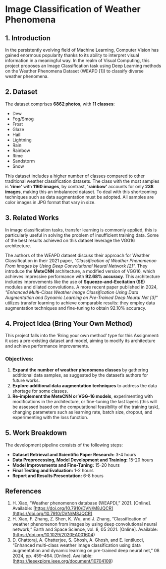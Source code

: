 # Image Classification of Weather Phenomena

## 1. Introduction
In the persistently evolving field of Machine Learning, Computer Vision has gained
enormous popularity thanks to its ability to interpret visual information in a meaningful
way. In the realm of Visual Computing, this project proposes an Image Classification
task using Deep Learning methods on the Weather Phenomena Dataset (WEAPD [1])
to classify diverse weather phenomena.

## 2. Dataset
The dataset comprises **6862 photos**, with **11 classes**: 
- Dew
- Fog/Smog
- Frost
- Glaze
- Hail
- Lightning
- Rain
- Rainbow
- Rime
- Sandstorm
- Snow

This dataset includes a higher number of classes compared to other traditional weather classification datasets. The class with the most samples is **'rime'** with **1160 images**, by contrast, **'rainbow'** accounts for only **238 images**, making this an imbalanced dataset. To deal with this shortcoming techniques such as data augmentation must be adopted. All samples are color images
in JPG format that vary in size.

## 3. Related Works
In image classification tasks, transfer learning is commonly applied, this is particularly
useful in solving the problem of insufficient training data. Some of the best results
achieved on this dataset leverage the VGG16 architecture.

The authors of the WEAPD dataset discuss their approach for Weather Classification in their 2021 paper, *"Classification of Weather Phenomenon From Images by Using Deep Convolutional Neural Network [2]".* They introduce the **MeteCNN** architecture, a modified version of VGG16, which achieves impressive performance with **92.68% accuracy**. This architecture includes improvements like the use of **Squeeze-and-Excitation (SE)** modules and dilated convolutions. A more recent paper published in 2024, *"Enhanced Multi-Class Weather Image Classification Using Data Augmentation and Dynamic Learning on Pre-Trained Deep Neural Net [3]"* utilizes transfer learning to achieve comparable results: they employ data augmentation techniques and fine-tuning to obtain 92.10% accuracy.

## 4. Project Idea (Bring Your Own Method)
This project falls into the ’Bring your own method’ type for this Assignment: it uses a pre-existing dataset and model, aiming to modify its architecture and achieve performance improvements.

### Objectives:
1. **Expand the number of weather phenomena classes** by gathering additional data samples, as suggested by the dataset’s authors for future works.
2. **Explore additional data augmentation techniques** to address the data shortage for some classes.
3. **Re-implement the MeteCNN or VGG-16 models**, experimenting with modifications in the architecture, or fine-tuning the last layers (this will be assessed based on the computational feasibility of the training task), changing parameters such as learning rate, batch size, dropout, and experimenting with the loss function.

## 5. Work Breakdown
The development pipeline consists of the following steps:
- **Dataset Retrieval and Scientific Paper Research:** 3-4 hours
- **Data Preprocessing, Model Development and Training:** 15-20 hours
- **Model Improvements and Fine-Tuning:** 15-20 hours
- **Final Testing and Evaluation:** 1-2 hours
- **Report and Results Presentation:** 6-8 hours

## References
1. H. Xiao, “Weather phenomenon database (WEAPD),” 2021. [Online]. Available: [https://doi.org/10.7910/DVN/M8JQCR](https://doi.org/10.7910/DVN/M8JQCR)
2. H. Xiao, F. Zhang, Z. Shen, K. Wu, and J. Zhang, “Classification of weather phenomenon from images by using deep convolutional neural network,” Earth and Space Science, vol. 8, 05 2021. [Online]. Available: (https://doi.org/10.1029/2020EA001604)
3. D. Chattoraj, A. Chatterjee, S. Ghosh, A. Ghosh, and E. Ientilucci, “Enhanced multi-class weather image classification using data augmentation and dynamic learning on pre-trained deep neural net,” 08 2024, pp. 459–464. [Online]. Available: (https://ieeexplore.ieee.org/document/10704109)
